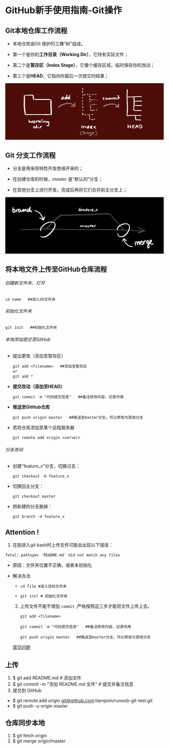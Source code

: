 # GitHub新手使用指南-Git操作

## Git本地仓库工作流程

- 本地仓库由Git 维护的三棵“树”组成。

- 第一个是你的**工作目录（Working Dir）**，它持有实际文件；

- 第二个是**暂存区（Index Stage）**，它像个缓存区域，临时保存你的改动；

- 第三个是**HEAD**，它指向你最后一次提交的结果；

![image-20211221195204215](images/trees.png)

## Git 分支工作流程

- 分支是用来将特性开发绝缘开来的；

- 在创建仓库的时候，*master* 是“默认的”分支；

- 在其他分支上进行开发，完成后再将它们合并到主分支上；

![image-20211221195330895](images/branch.png)

## 将本地文件上传至GitHub仓库流程

###### 创建新文件夹、打开

```
cd name   ##进入XX文件夹
```

###### 初始化文件夹

```
git init   ##初始化文件夹
```

###### 本地添加提交至GitHub

- 提出更改（添加至暂存区）

  ```
  git add <filename>   ##添加至暂存区
  or
  git add *
  ```

- **提交改动（添加至HEAD）**

  ``` 
  git commit -m "代码提交信息"   ##备注修改内容，记录作用
  ```

- **推送至GitHub仓库**

  ```
  git push origin master   ##推送至master分支，可以修改为其他分支
  ```


- 若将仓库添加至某个远程服务器

  ```
  git remote add origin <server>
  ```

###### 分支改动

- 创建"feature_x"分支，切换过去：

  ```
  git checkout -b feature_x
  ```

- 切换回主分支：

  ```
  git checkout master
  ```

- 把新建的分支删掉：

  ```
  git branch -d feature_x
  ```

## Attention !

1. 在刚进入git bash时上传文件可能会出现以下错误：

```
fatal: pathspec 'README.md' did not match any files
```

- 原因：文件夹位置不正确，或者未初始化

- 解决办法

  - ```
    cd file #进入目标文件夹
    ```

  - ```
    git init # 初始化文件夹
    ```
  
  2. 上传文件不能不增加 `commit` ,严格按照这三步才能将文件上传上去。
  
     ```
     git add <filename> 
     
     git commit -m "代码提交信息"   ##备注修改内容，记录作用
     
     git push origin master   ##推送至master分支，可以修改为其他分支
     ```
  
  
  [常见问题](./CommonProblem.md)
  
  







## 上传

1. $ git add README.md               # 添加文件  
2. $ git commit -m "添加 README.md 文件"        # 提交并备注信息
3. 提交到 GitHub
+ $ git remote add origin git@github.com:tianqixin/runoob-git-test.git
+ $ git push -u origin master

## 仓库同步本地
1. $ git fetch origin
2. $ git merge origin/master


